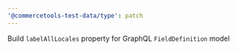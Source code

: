 ```yaml
---
'@commercetools-test-data/type': patch
---
```


Build `labelAllLocales` property for GraphQL `FieldDefinition` model
